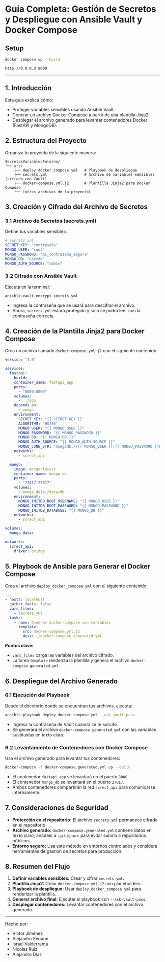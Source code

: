 # Guía Completa: Gestión de Secretos y Despliegue con Ansible Vault y Docker Compose


## Setup

```bash
docker compose up --build
```

```
http://0.0.0.0:8000
```
---


## 1. Introducción

Esta guía explica cómo:

- Proteger variables sensibles usando Ansible Vault.
- Generar un archivo Docker Compose a partir de una plantilla Jinja2.
- Desplegar el archivo generado para levantar contenedores Docker (FastAPI y MongoDB).

## 2. Estructura del Proyecto

Organiza tu proyecto de la siguiente manera:

```
SecretosVariablesEntorno/
└── src/
    ├── deploy_docker_compose.yml   # Playbook de despliegue
    ├── secrets.yml                 # Archivo de variables sensibles (cifrado con Vault)
    ├── docker-compose.yml.j2       # Plantilla Jinja2 para Docker Compose
    └── (otros archivos de tu proyecto)
```

## 3. Creación y Cifrado del Archivo de Secretos

### 3.1 Archivo de Secretos (secrets.yml)

Define tus variables sensibles:

```yaml
# secrets.yml
SECRET_KEY: "contraseña"
MONGO_USER: "root"
MONGO_PASSWORD: "mi_contraseña_segura"
MONGO_DB: "userdb"
MONGO_AUTH_SOURCE: "admin"
```

### 3.2 Cifrado con Ansible Vault

Ejecuta en la terminal:

```bash
ansible-vault encrypt secrets.yml
```

- Ingresa la contraseña que se usará para descifrar el archivo.
- Ahora, `secrets.yml` estará protegido y solo se podrá leer con la contraseña correcta.

## 4. Creación de la Plantilla Jinja2 para Docker Compose

Crea un archivo llamado `docker-compose.yml.j2` con el siguiente contenido:

```yaml
version: "3.8"

services:
  fastapi:
    build: .
    container_name: fastapi_app
    ports:
      - "8000:8000"
    volumes:
      - .:/app
    depends_on:
      - mongo
    environment:
      SECRET_KEY: "{{ SECRET_KEY }}"
      ALGORITHM: "HS256"
      MONGO_USER: "{{ MONGO_USER }}"
      MONGO_PASSWORD: "{{ MONGO_PASSWORD }}"
      MONGO_DB: "{{ MONGO_DB }}"
      MONGO_AUTH_SOURCE: "{{ MONGO_AUTH_SOURCE }}"
      MONGO_CONN_STR: "mongodb://{{ MONGO_USER }}:{{ MONGO_PASSWORD }}@mongo:27017/{{ MONGO_DB }}?authSource={{ MONGO_AUTH_SOURCE }}"
    networks:
      - screct_api

  mongo:
    image: mongo:latest
    container_name: mongo_db
    ports:
      - "27017:27017"
    volumes:
      - mongo_data:/data/db
    environment:
      MONGO_INITDB_ROOT_USERNAME: "{{ MONGO_USER }}"
      MONGO_INITDB_ROOT_PASSWORD: "{{ MONGO_PASSWORD }}"
      MONGO_INITDB_DATABASE: "{{ MONGO_DB }}"
    networks:
      - screct_api

volumes:
  mongo_data:

networks:
  screct_api:
    driver: bridge
```

## 5. Playbook de Ansible para Generar el Docker Compose

Crea el archivo `deploy_docker_compose.yml` con el siguiente contenido:

```yaml
---
- hosts: localhost
  gather_facts: false
  vars_files:
    - secrets.yml
  tasks:
    - name: Generar docker-compose con variables
      template:
        src: docker-compose.yml.j2
        dest: ./docker-compose.generated.yml
```

**Puntos clave:**
- `vars_files` carga las variables del archivo cifrado.
- La tarea `template` renderiza la plantilla y genera el archivo `docker-compose.generated.yml`.

## 6. Despliegue del Archivo Generado

### 6.1 Ejecución del Playbook

Desde el directorio donde se encuentran tus archivos, ejecuta:

```bash
ansible-playbook deploy_docker_compose.yml --ask-vault-pass
```

- Ingresa la contraseña de Vault cuando se te solicite.
- Se generará el archivo `docker-compose.generated.yml` con las variables sustituidas en texto claro.

### 6.2 Levantamiento de Contenedores con Docker Compose

Usa el archivo generado para levantar tus contenedores:

```bash
docker-compose -f docker-compose.generated.yml up --build
```

- El contenedor `fastapi_app` se levantará en el puerto `8000`.
- El contenedor `mongo_db` se levantará en el puerto `27017`.
- Ambos contenedores compartirán la red `screct_api` para comunicarse internamente.

## 7. Consideraciones de Seguridad

- **Protección en el repositorio:** El archivo `secrets.yml` permanece cifrado en el repositorio.
- **Archivo generado:** `docker-compose.generated.yml` contiene datos en texto claro; añádelo a `.gitignore` para evitar subirlo a repositorios públicos.
- **Entorno seguro:** Usa este método en entornos controlados y considera herramientas de gestión de secretos para producción.

## 8. Resumen del Flujo

1. **Definir variables sensibles:** Crear y cifrar `secrets.yml`.
2. **Plantilla Jinja2:** Crear `docker-compose.yml.j2` con placeholders.
3. **Playbook de despliegue:** Usar `deploy_docker_compose.yml` para renderizar la plantilla.
4. **Generar archivo final:** Ejecutar el playbook con `--ask-vault-pass`.
5. **Desplegar contenedores:** Levantar contenedores con el archivo generado.

---

Hecho por:

- Víctor Jiménez
- Alejandro Seoane
- Israel Valderrama
- Nicolas Ruiz
- Alejandro Díaz 
